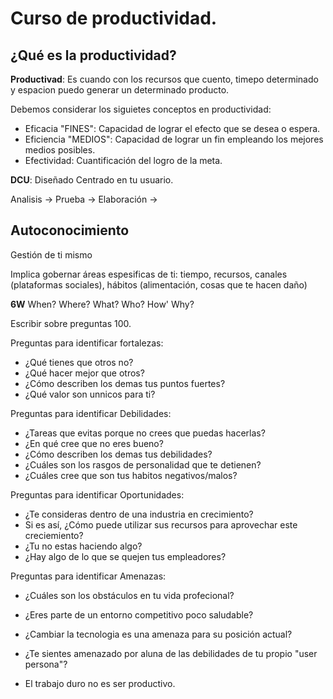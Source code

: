 # Curso de productividad.

## ¿Qué es la productividad?

**Productivad**: Es cuando con los recursos que cuento, timepo determinado y espacion puedo generar un determinado producto.

Debemos considerar los siguietes conceptos en productividad:
* Eficacia "FINES": Capacidad de lograr el efecto que se desea o espera.
* Eficiencia "MEDIOS": Capacidad de lograr un fin empleando los mejores medios posibles.
* Efectividad: Cuantificación del logro de la meta.


**DCU**: Diseñado Centrado en tu usuario.

Analisis -> Prueba -> Elaboración -> 


## Autoconocimiento
Gestión de ti mismo

Implica gobernar áreas espesificas de ti: tiempo, recursos, canales (plataformas sociales), hábitos (alimentación, cosas que te hacen daño)

**6W**
When?
Where?
What?
Who?
How'
Why?

Escribir sobre preguntas 100.

Preguntas para identificar fortalezas:
* ¿Qué tienes que otros no?
* ¿Qué hacer mejor que otros?
* ¿Cómo describen los demas tus puntos fuertes?
* ¿Qué valor son unnicos para ti?

Preguntas para identificar Debilidades:
* ¿Tareas que evitas porque no crees que puedas hacerlas?
* ¿En qué cree que no eres bueno?
* ¿Cómo describen los demas tus debilidades?
* ¿Cuáles son los rasgos de personalidad que te detienen?
* ¿Cuáles cree que son tus habitos negativos/malos?

Preguntas para identificar Oportunidades:
* ¿Te consideras dentro de una industria en crecimiento?
* Si es así, ¿Cómo puede utilizar sus recursos para aprovechar este creciemiento?
* ¿Tu no estas haciendo algo?
* ¿Hay algo de lo que se quejen tus empleadores?

Preguntas para identificar Amenazas:
* ¿Cuáles son los obstáculos en tu vida profecional?
* ¿Eres parte de un entorno competitivo poco saludable?
* ¿Cambiar la tecnologia es una amenaza para su posición actual?
* ¿Te sientes amenazado por aluna de las debilidades de tu propio "user persona"?








* El trabajo duro no es ser productivo.

